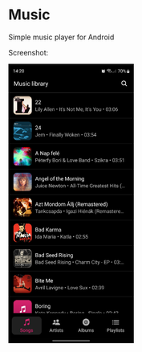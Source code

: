 # Music
Simple music player for Android

Screenshot:

<img src="https://github.com/0pau/Music/blob/master/Screenshot_20230408_142032_Music.jpg?raw=true" width="250">
